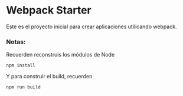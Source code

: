 # Webpack Starter

Este es el proyecto inicial para crear aplicaciones utilicando webpack.

### Notas:
Recuerden reconstruis los módulos de Node
```
npm install
```

Y para construir el build, recuerden
```
npm run build
```
